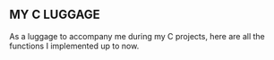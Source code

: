 ## MY C LUGGAGE
As a luggage to accompany me during my C projects, here are all the functions I implemented up to now.

